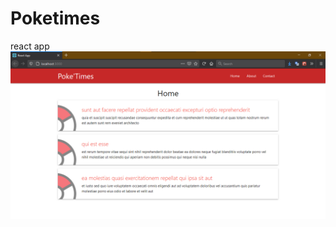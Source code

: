 # Poketimes 
react app <br>
<img src="https://github.com/Moskaoud/poketimes/blob/master/poketimes.png" width=800>
